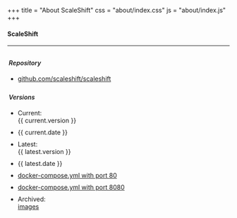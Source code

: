 +++
title = "About ScaleShift"
css = "about/index.css"
js = "about/index.js"
+++
<main>
  <section class="container content-header">
    <div class="row">
      <div class="col s12" style="min-height: 182px;padding-bottom: 25px;margin-bottom: 40px;">
        <h4 class="form-signin-heading">ScaleShift</h4>
        <hr/>
        <h6 style="margin: 30px 0 7px 3px;font-weight: 600;">Repository</h6>
        <ul>
          <li>
            <div class="row" style="padding: 5px 0;">
              <div class="col-3"></div>
              <div class="col-9">
                <a href="https://github.com/scaleshift/scaleshift"
                   target="_blank">github.com/scaleshift/scaleshift</a>
              </div>
            </div>
          </li>
        </ul>
        <h6 style="margin: 20px 0 12px 3px;font-weight: 600;">Versions</h6>
        <ul id="data">
          <li>
            <div class="row" style="padding: 5px 0;">
              <div class="col-3">Current:</div>
              <div class="col-9">{{ current.version }}</div>
            </div>
          </li>
          <li>
            <div class="row" style="padding: 5px 0;">
              <div class="col-3"></div>
              <div class="col-9">{{ current.date }}</div>
            </div>
          </li>
          <li>
            <div class="row" style="padding: 5px 0;">
              <div class="col-3">Latest:</div>
              <div class="col-9">{{ latest.version }}</div>
            </div>
          </li>
          <li>
            <div class="row" style="padding: 5px 0;">
              <div class="col-3"></div>
              <div class="col-9">{{ latest.date }}</div>
            </div>
          </li>
          <li>
            <div class="row" style="padding: 5px 0;">
              <div class="col-3"></div>
              <div class="col-9">
                <a href="https://s3-ap-northeast-1.amazonaws.com/scaleshift/docker-compose.yml">docker-compose.yml with port 80</a>
              </div>
            </div>
          </li>
          <li>
            <div class="row" style="padding: 5px 0;">
              <div class="col-3"></div>
              <div class="col-9">
                <a href="https://s3-ap-northeast-1.amazonaws.com/scaleshift/docker-compose-8080.yml">docker-compose.yml with port 8080</a>
              </div>
            </div>
          </li>
          <li>
            <div class="row" style="padding: 5px 0;">
              <div class="col-3">Archived:</div>
              <div class="col-9">
                <a href="https://hub.docker.com/r/scaleshift/api/tags" target="_blank">images</a>
              </div>
            </div>
          </li>
        </ul>
      </div>
    </div>
  </section>
</main>

